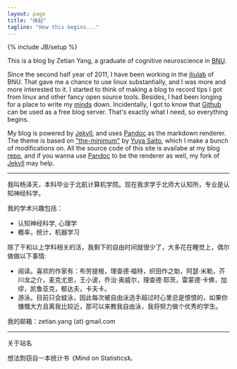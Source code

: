 ```yaml
---
layout: page
title: "缘起"
tagline: "How this begins..."
---
```

{% include JB/setup %}

This is a blog by Zetian Yang, a graduate of cognitive neuroscience in [BNU][].

Since the second half year of 2011, I have been working in the [jliulab][liujia] of BNU.
That gave me a chance to use linux substantially, and I was more and more interested to it. 
I started to think of making a blog to record tips I got from linux and other fancy open source tools.
Besides, I had been longing for a place to write my [minds][fm] down.
Incidentally, I got to know that [Github][] can be used as a free blog server. 
That's exactly what I need, so everything begins.

My blog is powered by [Jekyll][], and uses [Pandoc][] as the markdown renderer.
The theme is based on ["the-minimum"][] by [Yuya Saito][], which I make a bunch of modifications on.
All the source code of this site is availabe at my blog [repo][r1], and if you wanna use [Pandoc][] to 
be the renderer as well, my fork of [Jekyll][r2] may help.

--------------------------------------

我叫杨泽天，本科毕业于北航计算机学院。现在我求学于北师大认知所，专业是认知神经科学。

我的学术兴趣包括：

* 认知神经科学, 心理学
* 概率，统计，机器学习

除了干和以上学科相关的活，我剩下的自由时间就很少了，大多花在睡觉上，偶尔做做以下事情:

* 阅读。喜欢的作家有：布劳提根，理查德·福特，织田作之助，阿瑟·米勒，芥川龙之介，麦克尤恩，王小波，乔治·奥威尔，理查德·耶茨，雷蒙德·卡佛，加缪，凯鲁亚克，郁达夫，卡夫卡。
* 游泳。目前只会蛙泳，因此每次被自由泳选手超过时心里总是恨恨的，如果你慷慨大方且离我比较近，那可以来教我自由泳，我将努力做个优秀的学生。

我的邮箱：zetian.yang (at) gmail.com

   [BNU]: http://www.bnu.edu.cn
   [liujia]: http://psychbrain.bnu.edu.cn/teachcms/liujia.htm
   [Github]: http://github.com
   [fm]: http://yangzetian.github.com/categories.html#Freewheeling%20Mind-ref
   [jekyll]: http://jekyllrb.com
   [pandoc]: http://johnmacfarlane.net/pandoc
   ["the-minimum"]: http://themes.jekyllbootstrap.com/preview/the-minimum/pages.html#page
   [Yuya Saito]: http://twitter.com/studiomohawk
   [r1]: https://github.com/yangzetian/YangBlog
   [r2]: https://github.com/yangzetian/jekyll

---------------------------------------------------------
关于站名

想法剽窃自一本统计书《Mind on Statistics》。
